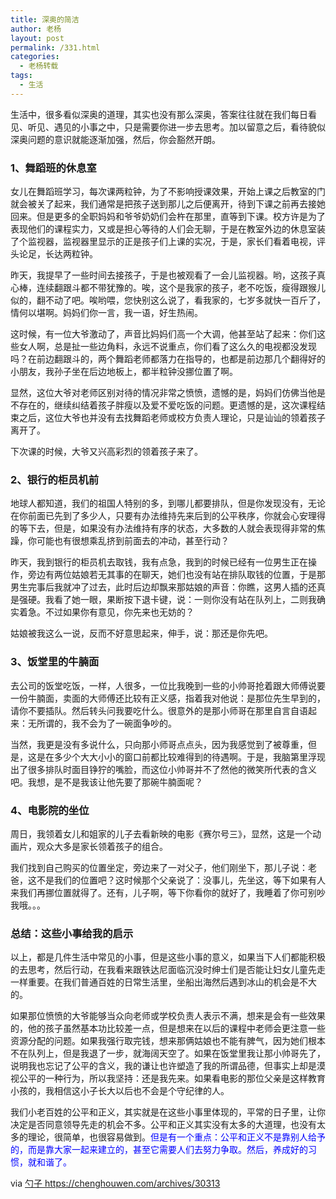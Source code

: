 ```yaml
---
title: 深奥的简洁
author: 老杨
layout: post
permalink: /331.html
categories:
  - 老杨转载
tags:
  - 生活
---
```

生活中，很多看似深奥的道理，其实也没有那么深奥，答案往往就在我们每日看见、听见、遇见的小事之中，只是需要你进一步去思考。加以留意之后，看待貌似深奥问题的意识就能逐渐加强，然后，你会豁然开朗。  


### 1、舞蹈班的休息室

女儿在舞蹈班学习，每次课两粒钟，为了不影响授课效果，开始上课之后教室的门就会被关了起来，我们通常是把孩子送到那儿之后便离开，待到下课之前再去接她回来。但是更多的全职妈妈和爷爷奶奶们会杵在那里，直等到下课。校方许是为了表现他们的课程实力，又或是担心等待的人们会无聊，于是在教室外边的休息室装了个监视器，监视器里显示的正是孩子们上课的实况，于是，家长们看着电视，评头论足，长达两粒钟。

昨天，我提早了一些时间去接孩子，于是也被观看了一会儿监视器。哟，这孩子真心棒，连续翻跟斗都不带犹豫的。唉，这个是我家的孩子，老不吃饭，瘦得跟猴儿似的，翻不动了吧。唉哟喂，您快别这么说了，看我家的，七岁多就快一百斤了，情何以堪啊。妈妈们你一言，我一语，好生热闹。

这时候，有一位大爷激动了，声音比妈妈们高一个大调，他甚至站了起来：你们这些女人啊，总是扯一些边角料，永远不说重点，你们看了这么久的电视都没发现吗？在前边翻跟斗的，两个舞蹈老师都落力在指导的，也都是前边那几个翻得好的小朋友，我孙子坐在后边地板上，都半粒钟没挪位置了啊。

显然，这位大爷对老师区别对待的情况非常之愤愤，遗憾的是，妈妈们仿佛当他是不存在的，继续纠结着孩子胖瘦以及爱不爱吃饭的问题。更遗憾的是，这次课程结束之后，这位大爷也并没有去找舞蹈老师或校方负责人理论，只是讪讪的领着孩子离开了。

下次课的时候，大爷又兴高彩烈的领着孩子来了。

### 2、银行的柜员机前

地球人都知道，我们的祖国人特别的多，到哪儿都要排队，但是你发现没有，无论在你前面已先到了多少人，只要有办法维持先来后到的公平秩序，你就会心安理得的等下去，但是，如果没有办法维持有序的状态，大多数的人就会表现得非常的焦躁，你可能也有很想乘乱挤到前面去的冲动，甚至行动？

昨天，我到银行的柜员机去取钱，我有点急，我到的时候已经有一位男生正在操作，旁边有两位姑娘若无其事的在聊天，她们也没有站在排队取钱的位置，于是那男生完事后我就冲了过去，此时后边却飘来那姑娘的声音：你瞧，这男人插的还真是强硬。我看了她一眼，果断按下退卡键，说：一则你没有站在队列上，二则我确实着急。不过如果你有意见，你先来也无妨的？

姑娘被我这么一说，反而不好意思起来，伸手，说：那还是你先吧。

### 3、饭堂里的牛腩面

去公司的饭堂吃饭，一样，人很多，一位比我晚到一些的小帅哥抢着跟大师傅说要一份牛腩面，卖面的大师傅还比较有正义感，指着我对他说：是那位先生早到的，请你不要插队。然后转头问我要吃什么。很意外的是那小师哥在那里自言自语起来：无所谓的，我不会为了一碗面争吵的。

当然，我更是没有多说什么，只向那小师哥点点头，因为我感觉到了被尊重，但是，这是在多少个大大小小的窗口前都比较难得到的待遇啊。于是，我脑第里浮现出了很多排队时面目铮狞的嘴脸，而这位小帅哥并不了然他的微笑所代表的含义吧。我想，是不是我该让他先要了那碗牛腩面呢？

### 4、电影院的坐位

周日，我领着女儿和姐家的儿子去看新映的电影《赛尔号三》，显然，这是一个动画片，观众大多是家长领着孩子的组合。

我们找到自己购买的位置坐定，旁边来了一对父子，他们刚坐下，那儿子说：老爸，这不是我们的位置吧？这时候那个父亲说了：没事儿，先坐这，等下如果有人来我们再挪位置就得了。还有，儿子啊，等下你看你的就好了，我睡着了你可别吵我哦。。。

### 总结：这些小事给我的启示

以上，都是几件生活中常见的小事，但是这些小事的意义，如果当下人们都能积极的去思考，然后行动，在我看来跟铁达尼面临沉没时绅士们是否能让妇女儿童先走一样重要。在我们普通百姓的日常生活里，坐船出海然后遇到冰山的机会是不大的。

如果那位愤愤的大爷能够当众向老师或学校负责人表示不满，想来是会有一些效果的，他的孩子虽然基本功比较差一点，但是想来在以后的课程中老师会更注意一些资源分配的问题。如果我强行取完钱，想来那俩姑娘也不能有脾气，因为她们根本不在队列上，但是我退了一步，就海阔天空了。如果在饭堂里我让那小帅哥先了，说明我也忘记了公平的含义，我的谦让也许塑造了我的所谓品德，但事实上却是漠视公平的一种行为，所以我坚持：还是我先来。如果看电影的那位父亲是这样教育小孩的，我相信这小子长大以后也不会是个守纪律的人。

我们小老百姓的公平和正义，其实就是在这些小事里体现的，平常的日子里，让你决定是否同意领导先走的机会不多。公平和正义其实没有太多的大道理，也没有太多的理论，很简单，也很容易做到。<span style = "color:blue;">但是有一个重点：公平和正义不是靠别人给予的，而是靠大家一起来建立的，甚至它需要人们去努力争取。然后，养成好的习惯，就和谐了。</span>

via <a href="https://chenghouwen.com/archives/30313" target="_blank">勺子 https://chenghouwen.com/archives/30313</a>